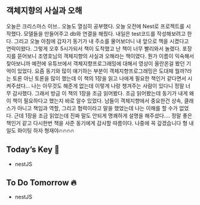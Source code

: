 ## 객체지향의 사실과 오해

오늘은 크리스마스 이브.. 오늘도 열심히 공부했다. 오늘 오전에 Nest로 프로젝트를 시작했다. 모델들을 만들어주고 db와 연결을 해줬다. 내일은 test코드를 작성해보려고 한다. 
그리고 오늘 아침에 갑자기 동기가 내 주소를 물어보더니 내 앞으로 책을 시켰다고 연락이왔다. 그렇게 오후 5시가되서 책이 도착했고 난 책이 너무 빨리와서 놀랬다. 포장지를 뜯어보니 조영호님의 객체지향의 사실과 오해라는 책이였다. 뭔가 이름이 익숙해서 찾아보니까 예전에 유튜브에서 객체지향프로그래밍에 대해서 영상이 올란온걸 봤던 기억이 있었다. 요즘 동기와 많이 얘기하는 부분이 객체지향프로그래밍은 도대체 뭘까?라는 토론 아닌 토론을 많이 했는데 이 책의 1장을 읽고 나에게 필요한 책인거 같다면서 시켜주셨다... 나는 아무것도 해준게 없는데 이렇게 나랑 챙겨주는 사람이 있다니 정말 너무 감사했다. 그래서 방금 이 책의 1장을 조금 읽어봤다. 조금 읽어봤는데 동기가 내게 왜 이 책이 필요하다고 했는지 바로 알수 있었다. 
남들이 객체지향에서 중요한건 상속, 클래스가 아니고 책임과 역할, 그리고 협력이라고 말을 했었는데 나는 이해를 할 수가 없었다. 근데 1장을 조금 읽었는데 진짜 말도 안되게 명쾌하게 설명을 해주셨다.... 
정말 좋은 책인거 같고 다시한번 책을 사준 동기에게 감사할 따름이다. 나중에 꼭 갚겠습니다 형
내일도 화이팅 하자 형재야🔥🔥🔥🔥  

## Today’s Key 🔑

- nestJS

## To Do Tomorrow 🔥

- nestJS

